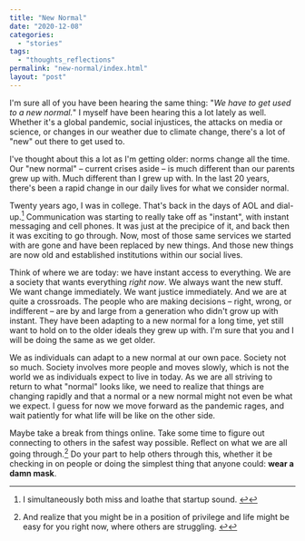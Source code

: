 ```yaml
---
title: "New Normal"
date: "2020-12-08"
categories: 
  - "stories"
tags: 
  - "thoughts_reflections"
permalink: "new-normal/index.html"
layout: "post"
---
```


I'm sure all of you have been hearing the same thing: "_We have to get used to a new normal._" I myself have been hearing this a lot lately as well. Whether it's a global pandemic, social injustices, the attacks on media or science, or changes in our weather due to climate change, there's a lot of "new" out there to get used to.

I've thought about this a lot as I'm getting older: norms change all the time. Our "new normal" – current crises aside – is much different than our parents grew up with. Much different than I grew up with. In the last 20 years, there's been a rapid change in our daily lives for what we consider normal.

Twenty years ago, I was in college. That's back in the days of AOL and dial-up.[^1] Communication was starting to really take off as "instant", with instant messaging and cell phones. It was just at the precipice of it, and back then it was exciting to go through. Now, most of those same services we started with are gone and have been replaced by new things. And those new things are now old and established institutions within our social lives.

Think of where we are today: we have instant access to everything. We are a society that wants everything _right now_. We always want the new stuff. We want change immediately. We want justice immediately. And we are at quite a crossroads. The people who are making decisions – right, wrong, or indifferent – are by and large from a generation who didn't grow up with instant. They have been adapting to a new normal for a long time, yet still want to hold on to the older ideals they grew up with. I'm sure that you and I will be doing the same as we get older.

We as individuals can adapt to a new normal at our own pace. Society not so much. Society involves more people and moves slowly, which is not the world we as individuals expect to live in today. As we are all striving to return to what "normal" looks like, we need to realize that things are changing rapidly and that a normal or a new normal might not even be what we expect. I guess for now we move forward as the pandemic rages, and wait patiently for what life will be like on the other side.

Maybe take a break from things online. Take some time to figure out connecting to others in the safest way possible. Reflect on what we are all going through.[^2] Do your part to help others through this, whether it be checking in on people or doing the simplest thing that anyone could: **wear a damn mask**.

[^1]: I simultaneously both miss and loathe that startup sound. [↩](#fnref-1932-loathe)

[^2]: And realize that you might be in a position of privilege and life might be easy for you right now, where others are struggling. [↩](#fnref-1932-worse)
